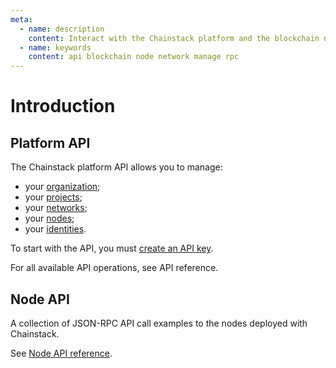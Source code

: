 ```yaml
---
meta:
  - name: description
    content: Interact with the Chainstack platform and the blockchain nodes through powerful API.
  - name: keywords
    content: api blockchain node network manage rpc
---
```


# Introduction

## Platform API

The Chainstack platform API allows you to manage:

* your [organization](/glossary/organization);
* your [projects](/glossary/project);
* your [networks](/glossary/network);
* your [nodes](/glossary/node);
* your [identities](/glossary/identity).

To start with the API, you must [create an API key](/platform/create-an-api-key).

For all available API operations, see <a :href="$themeConfig.apiDocsURL" target="_blank">API reference</a>.

## Node API

A collection of JSON-RPC API call examples to the nodes deployed with Chainstack.

See [Node API reference](/api/node-api-reference).
